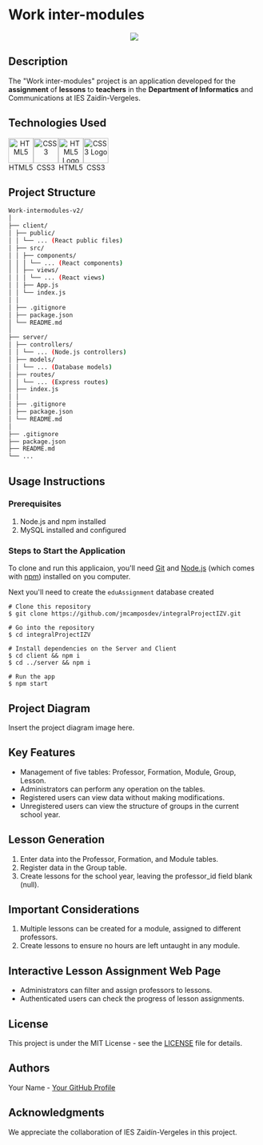 # Work inter-modules

<p align="center">
  <img src="https://github.com/jmcamposdev/integralProjectIZV/assets/108521775/78863401-cce5-4a71-84b8-2c246584cd7e" >
</p>

## Description
The "Work inter-modules" project is an application developed for the **assignment** of **lessons** to **teachers** in the **Department of Informatics** and Communications at IES Zaidín-Vergeles. 

## Technologies Used

<div align="center" style="display: flex;">

  <!-- React -->
  <div style="text-align: center;">
    <img src="https://user-images.githubusercontent.com/25181517/192158954-f88b5814-d510-4564-b285-dff7d6400dad.png" alt="HTML5" width="50" />
    <br />
    HTML5
  </div>

  <!-- Node.js -->
  <div style="text-align: center;">
    <img src="https://user-images.githubusercontent.com/25181517/183898674-75a4a1b1-f960-4ea9-abcb-637170a00a75.png" alt="CSS3" width="50" />
    <br />
    CSS3
  </div>

  <!-- HTML5 -->
  <div style="text-align: center;">
    <img src="path/to/html5-logo.png" alt="HTML5 Logo" width="50" />
    <br />
    HTML5
  </div>

  <!-- CSS3 -->
  <div style="text-align: center;">
    <img src="path/to/css3-logo.png" alt="CSS3 Logo" width="50" />
    <br />
    CSS3
  </div>

  <!-- Add more technologies as needed -->

</div>


## Project Structure

```bash
Work-intermodules-v2/
│
├── client/
│ ├── public/
│ │ └── ... (React public files)
│ ├── src/
│ │ ├── components/
│ │ │ └── ... (React components)
│ │ ├── views/
│ │ │ └── ... (React views)
│ │ ├── App.js
│ │ └── index.js
│ │
│ ├── .gitignore
│ ├── package.json
│ └── README.md
│
├── server/
│ ├── controllers/
│ │ └── ... (Node.js controllers)
│ ├── models/
│ │ └── ... (Database models)
│ ├── routes/
│ │ └── ... (Express routes)
│ ├── index.js
│ │
│ ├── .gitignore
│ ├── package.json
│ └── README.md
│
├── .gitignore
├── package.json
├── README.md
└── ...
```

## Usage Instructions

### Prerequisites
1. Node.js and npm installed
2. MySQL installed and configured

### Steps to Start the Application
To clone and run this applicaion, you'll need [Git](https://git-scm.com/downloads) and [Node.js](https://nodejs.org/en/download) (which comes with [npm](https://www.npmjs.com/)) installed on you computer.

Next you'll need to create the ```eduAssignment``` database created

```
# Clone this repository
$ git clone https://github.com/jmcamposdev/integralProjectIZV.git

# Go into the repository
$ cd integralProjectIZV

# Install dependencies on the Server and Client
$ cd client && npm i
$ cd ../server && npm i

# Run the app
$ npm start
```

## Project Diagram
Insert the project diagram image here.

## Key Features
- Management of five tables: Professor, Formation, Module, Group, Lesson.
- Administrators can perform any operation on the tables.
- Registered users can view data without making modifications.
- Unregistered users can view the structure of groups in the current school year.

## Lesson Generation
1. Enter data into the Professor, Formation, and Module tables.
2. Register data in the Group table.
3. Create lessons for the school year, leaving the professor_id field blank (null).

## Important Considerations
1. Multiple lessons can be created for a module, assigned to different professors.
2. Create lessons to ensure no hours are left untaught in any module.

## Interactive Lesson Assignment Web Page
- Administrators can filter and assign professors to lessons.
- Authenticated users can check the progress of lesson assignments.

## License
This project is under the MIT License - see the [LICENSE](LICENSE) file for details.

## Authors
Your Name - [Your GitHub Profile](https://github.com/your_username)

## Acknowledgments
We appreciate the collaboration of IES Zaidín-Vergeles in this project.
